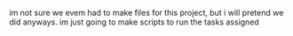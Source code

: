 im not sure we evem had to make files for this project, but i will pretend we
did anyways. im just going to make scripts to run the tasks assigned